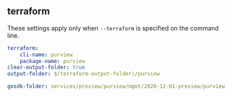 
## terraform

These settings apply only when `--terraform` is specified on the command line.

``` yaml $(terraform)
terraform:
    cli-name: purview
    package-name: purview
clear-output-folder: true
output-folder: $(terraform-output-folder)/purview
```

``` yaml $(tag) == 'package-2020-12-01-preview' && $(terraform)
gosdk-folder: services/preview/purview/mgmt/2020-12-01-preview/purview
```
